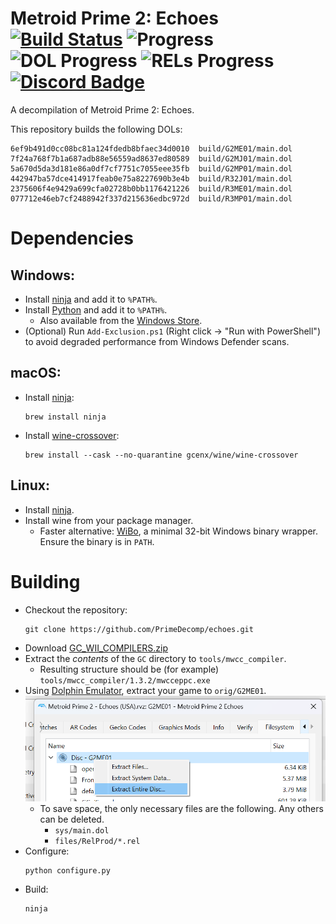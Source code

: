 Metroid Prime 2: Echoes  
[![Build Status]][actions] ![Progress] ![DOL Progress] ![RELs Progress] [![Discord Badge]][discord]
=============

[Build Status]: https://github.com/PrimeDecomp/echoes/actions/workflows/build.yml/badge.svg
[actions]: https://github.com/PrimeDecomp/echoes/actions/workflows/build.yml
[Progress]: https://img.shields.io/endpoint?label=Code&url=https%3A%2F%2Fprogress.deco.mp%2Fdata%2Fechoes%2FG2ME01%2Fall%2F%3Fmode%3Dshield%26measure%3Dcode
[DOL Progress]: https://img.shields.io/endpoint?label=DOL&url=https%3A%2F%2Fprogress.deco.mp%2Fdata%2Fechoes%2FG2ME01%2Fdol%2F%3Fmode%3Dshield%26measure%3Dcode
[RELs Progress]: https://img.shields.io/endpoint?label=RELs&url=https%3A%2F%2Fprogress.deco.mp%2Fdata%2Fechoes%2FG2ME01%2Fmodules%2F%3Fmode%3Dshield%26measure%3Dcode
[Discord Badge]: https://img.shields.io/discord/727908905392275526?color=%237289DA&logo=discord&logoColor=%23FFFFFF
[discord]: https://discord.gg/hKx3FJJgrV

A decompilation of Metroid Prime 2: Echoes.

This repository builds the following DOLs:

```
6ef9b491d0cc08bc81a124fdedb8bfaec34d0010  build/G2ME01/main.dol
7f24a768f7b1a687adb88e56559ad8637ed80589  build/G2MJ01/main.dol
5a670d5da3d181e86a0df7cf7751c7055eee35fb  build/G2MP01/main.dol
442947ba57dce414917feab0e75a8227690b3e4b  build/R32J01/main.dol
2375606f4e9429a699cfa02728b0bb1176421226  build/R3ME01/main.dol
077712e46eb7cf2488942f337d215636edbc972d  build/R3MP01/main.dol
```

<!-- If you'd like to contribute, see [CONTRIBUTING.md](CONTRIBUTING.md). -->

Dependencies
============

Windows:
--------
- Install [ninja](https://github.com/ninja-build/ninja/releases) and add it to `%PATH%`.
- Install [Python](https://www.python.org/downloads/) and add it to `%PATH%`.
  - Also available from the [Windows Store](https://apps.microsoft.com/store/detail/python-311/9NRWMJP3717K).
- (Optional) Run `Add-Exclusion.ps1` (Right click -> "Run with PowerShell") to avoid degraded performance from Windows Defender scans.

macOS:
------
- Install [ninja](https://github.com/ninja-build/ninja/wiki/Pre-built-Ninja-packages):
  ```
  brew install ninja
  ```
- Install [wine-crossover](https://github.com/Gcenx/homebrew-wine):
  ```
  brew install --cask --no-quarantine gcenx/wine/wine-crossover
  ```

Linux:
------
- Install [ninja](https://github.com/ninja-build/ninja/wiki/Pre-built-Ninja-packages).
- Install wine from your package manager.
  - Faster alternative: [WiBo](https://github.com/decompals/WiBo), a minimal 32-bit Windows binary wrapper.  
    Ensure the binary is in `PATH`.

Building
========

- Checkout the repository:
  ```
  git clone https://github.com/PrimeDecomp/echoes.git
  ```
- Download [GC_WII_COMPILERS.zip](https://cdn.discordapp.com/attachments/727918646525165659/1129759991696457728/GC_WII_COMPILERS.zip)
- Extract the _contents_ of the `GC` directory to `tools/mwcc_compiler`.
  - Resulting structure should be (for example) `tools/mwcc_compiler/1.3.2/mwcceppc.exe`
- Using [Dolphin Emulator](https://dolphin-emu.org/), extract your game to `orig/G2ME01`.  
![](assets/dolphin-extract.png)
  - To save space, the only necessary files are the following. Any others can be deleted.
    - `sys/main.dol`
    - `files/RelProd/*.rel`
- Configure:
  ```
  python configure.py
  ```
- Build:
  ```
  ninja
  ```
